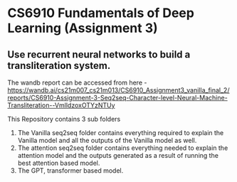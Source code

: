 # CS6910 Fundamentals of Deep Learning (Assignment 3)
## Use recurrent neural networks to build a transliteration system.
The wandb report can be accessed from here - https://wandb.ai/cs21m007_cs21m013/CS6910_Assignment3_vanilla_final_2/reports/CS6910-Assignment-3-Seq2seq-Character-level-Neural-Machine-Transliteration--VmlldzoxOTYzNTUy

This Repository contains 3 sub folders  
1. The Vanilla seq2seq folder contains everything required to explain the Vanilla model and all the outputs of the Vanilla model as well.
2. The attention seq2seq folder contains everything needed to explain the attention model and the outputs generated as a result of running the best attention based model.
3. The GPT, transformer based model.
